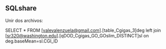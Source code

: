 ## SQLshare

Unir dos archivos:

SELECT * FROM [valevalenzuela@gmail.com].[table_Cgigas_3]deg
  left join [sr320@washington.edu].[qDOD_Cgigas_GO_GOslim_DISTINCT]sl
  on deg.baseMean=sl.CGI_ID
  
  